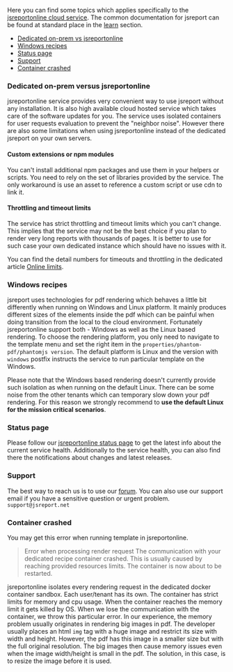
Here you can find some topics which applies specifically to the [jsreportonline cloud service](/online). The common documentation for jsreport can be found at standard place in the [learn](https://jsreport.net/learn) section.

- [Dedicated on-prem vs jsreportonline](#dedicated-on-prem-vs-jsreportonline)
- [Windows recipes](#windows-recipes)
- [Status page](#status-page)
- [Support](#support)
- [Container crashed](#container-crashed)


### <a name="dedicated-on-prem-vs-jsreportonline"></a>Dedicated on-prem versus jsreportonline
jsreportonline service provides very convenient way to use jsreport without any installation. It is also high available cloud hosted service which takes care of the software updates for you. The service uses isolated containers for user requests evaluation to prevent the "neighbor noise". However there are also some limitations when using jsreportonline instead of the dedicated jsreport on your own servers.

#### Custom extensions or npm modules
You can't install additional npm packages and use them in your helpers or scripts. You need to rely on the set of libraries provided by the service. The only workaround is use an asset to reference a custom script or use cdn to link it.

#### Throttling and timeout limits
The service has strict throttling and timeout limits which you can't change. This implies that the service may not be the best choice if you plan to render very long reports with thousands of pages. It is better to use for such case your own dedicated instance which should have no issues with it.

You can find the detail numbers for timeouts and throttling in the dedicated article [Online limits](/learn/online-limits).

### <a name="windows-recipes"></a>Windows recipes

jsreport uses technologies for pdf rendering which behaves a little bit differently when running on Windows and Linux platform. It mainly produces different sizes of the elements inside the pdf which can be painful when doing transition from the local to the cloud environment. Fortunately jsreportonline support both - Windows as well as the Linux based rendering. To choose the rendering platform, you only need to navigate to the template menu and set the right item in the `properties/phantom-pdf/phantomjs version`. The default platform is Linux and the version with `windows` postfix instructs the service to run particular template on the Windows.

Please note that the Windows based rendering doesn't currently provide such isolation as when running on the default Linux. There can be some noise from the other tenants which can temporary slow down your pdf rendering. For this reason we strongly recommend to **use the default Linux for the mission critical scenarios**.

### <a name="status-page"></a>Status page

Please follow our [jsreportonline status page](https://jsreportonline.a.offsitestatus.com/) to get the latest info about the current service health. Additionally to the service health, you can also find there the notifications about changes and latest releases.

### <a name="support"></a>Support

The best way to reach us is to use our [forum](https://forum.jsreport.net/). You can also use our support email if you have a sensitive question or urgent problem. `support@jsreport.net`

### <a name="container-crashed"></a>Container crashed
You may get this error when running template in jsreportonline.
  
> Error when processing render request The communication with your dedicated recipe container crashed. This is usually caused by reaching provided resources limits. The container is now about to be restarted.

jsreportonline isolates every rendering request in the dedicated docker container sandbox. Each user/tenant has its own. The  container  has strict limits for memory and cpu usage. When the container reaches the memory limit it gets killed by OS. When we lose the communication with the container, we throw this particular error. In our experience, the memory problem usually originates in rendering big images in pdf. The developer usually places an html `img` tag with a huge image and restrict its size with width and height. However, the pdf has this image in a smaller size but with the full original resolution. The big images then cause memory issues even when the image width/height is small in the pdf. The solution, in this case, is to resize the image before it is used.